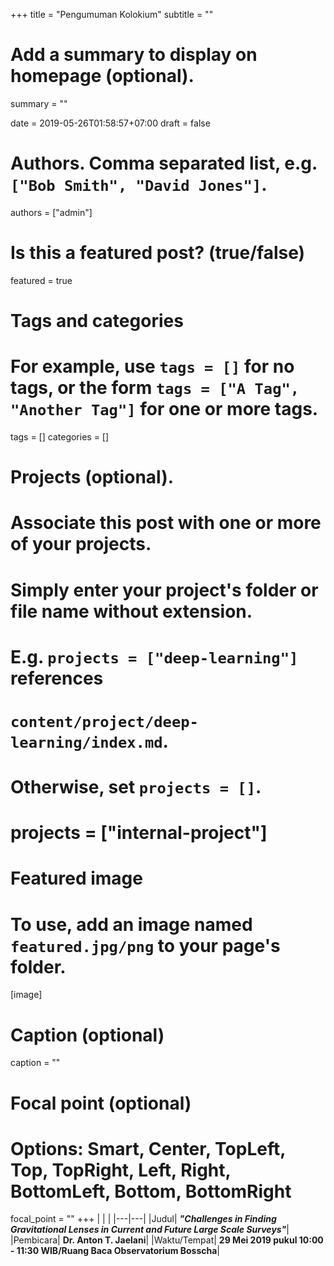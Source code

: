+++
title = "Pengumuman Kolokium"
subtitle = ""

# Add a summary to display on homepage (optional).
summary = ""

date = 2019-05-26T01:58:57+07:00
draft = false

# Authors. Comma separated list, e.g. `["Bob Smith", "David Jones"]`.
authors = ["admin"]

# Is this a featured post? (true/false)
featured = true

# Tags and categories
# For example, use `tags = []` for no tags, or the form `tags = ["A Tag", "Another Tag"]` for one or more tags.
tags = []
categories = []

# Projects (optional).
#   Associate this post with one or more of your projects.
#   Simply enter your project's folder or file name without extension.
#   E.g. `projects = ["deep-learning"]` references 
#   `content/project/deep-learning/index.md`.
#   Otherwise, set `projects = []`.
# projects = ["internal-project"]

# Featured image
# To use, add an image named `featured.jpg/png` to your page's folder. 
[image]
  # Caption (optional)
  caption = ""

  # Focal point (optional)
  # Options: Smart, Center, TopLeft, Top, TopRight, Left, Right, BottomLeft, Bottom, BottomRight
  focal_point = ""
+++
|   |   |
|---|---|
|Judul| **_"Challenges in Finding Gravitational Lenses in Current and Future Large Scale Surveys"_**|
|Pembicara| **Dr. Anton T. Jaelani**|
|Waktu/Tempat| **29 Mei 2019 pukul 10:00 - 11:30 WIB/Ruang Baca Observatorium Bosscha**|

